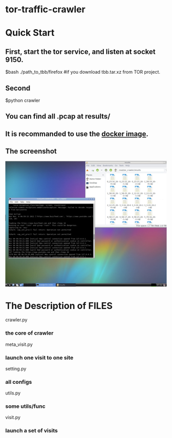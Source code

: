 # tor-traffic-crawler

# Quick Start

## First, start the tor service, and listen at socket 9150.
$bash ./path_to_tbb/firefox  #if you download tbb.tar.xz from TOR project.

## Second 
$python crawler

## You can find all .pcap at results/

## It is recommanded to use the [docker image](https://registry.hub.docker.com/r/sunxueliang96/tor-traffic-crawler). 


## The screenshot
![screenshot](https://github.com/sunxueliang96/tor-traffic-crawler/blob/main/snap_shot/snap_shot.png)

# The Description of FILES
crawler.py
### the core of crawler

meta_visit.py
### launch one visit to one site

setting.py
### all configs

utils.py
### some utils/func

visit.py
### launch a set of visits
